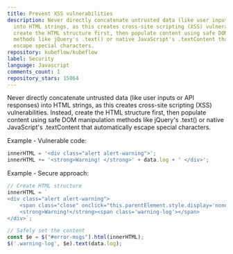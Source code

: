 ```yaml
---
title: Prevent XSS vulnerabilities
description: Never directly concatenate untrusted data (like user inputs or API responses)
  into HTML strings, as this creates cross-site scripting (XSS) vulnerabilities. Instead,
  create the HTML structure first, then populate content using safe DOM manipulation
  methods like jQuery's .text() or native JavaScript's .textContent that automatically
  escape special characters.
repository: kubeflow/kubeflow
label: Security
language: Javascript
comments_count: 1
repository_stars: 15064
---
```


Never directly concatenate untrusted data (like user inputs or API responses) into HTML strings, as this creates cross-site scripting (XSS) vulnerabilities. Instead, create the HTML structure first, then populate content using safe DOM manipulation methods like jQuery's .text() or native JavaScript's .textContent that automatically escape special characters.

Example - Vulnerable code:
```javascript
innerHTML = '<div class="alert alert-warning">';
innerHTML += '<strong>Warning! </strong>' + data.log + ' </div>';
```

Example - Secure approach:
```javascript
// Create HTML structure
innerHTML = `
<div class="alert alert-warning">
    <span class="close" onclick="this.parentElement.style.display='none'">&times;</span>
    <strong>Warning!</strong><span class='warning-log'></span>
</div>`;

// Safely set the content
const $e = $("#error-msgs").html(innerHTML);
$('.warning-log', $e).text(data.log);
```
